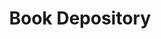 ---
facebook: http://facebook.com/bookdepository
instagram: https://instagram.com/bookdepository
logohandle: bookdepository
pinterest: http://pinterest.com/bookdepository
sort: bookdepository
title: Book Depository
twitter: https://x.com/bookdepository
website: https://www.bookdepository.com/
---